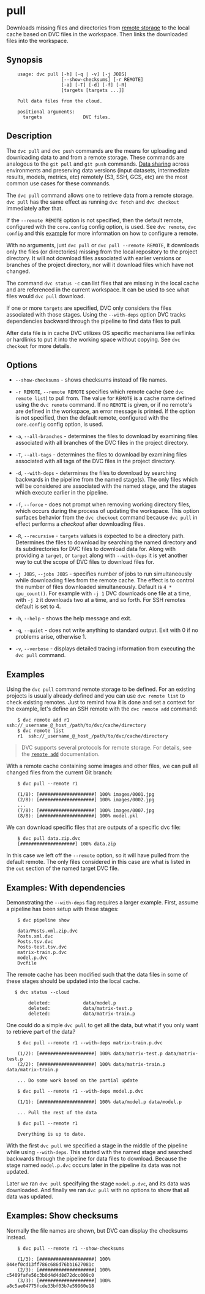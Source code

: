 # pull

Downloads missing files and directories from
[remote storage]('doc/commands-reference/remote') to the local cache based on
DVC files in the workspace. Then links the downloaded files into the workspace.

## Synopsis

```usage
    usage: dvc pull [-h] [-q | -v] [-j JOBS]
                    [--show-checksums] [-r REMOTE]
                    [-a] [-T] [-d] [-f] [-R]
                    [targets [targets ...]]

    Pull data files from the cloud.

    positional arguments:
      targets               DVC files.
```

## Description

The `dvc pull` and `dvc push` commands are the means for uploading and
downloading data to and from a remote storage. These commands are analogous to
the `git pull` and `git push` commands.
[Data sharing](/doc/use-cases/share-data-and-model-files) across environments
and preserving data versions (input datasets, intermediate results,
models, metrics, etc) remotely (S3, SSH, GCS, etc) are the most common use cases
for these commands.

The `dvc pull` command allows one to retrieve data from a remote storage.
`dvc pull` has the same effect as running `dvc fetch` and `dvc checkout`
immediately after that.

If the `--remote REMOTE` option is not specified, then the
default remote, configured with the `core.config` config option, is used. See
`dvc remote`, `dvc config` and this [example](/doc/get-started/configure) for
more information on how to configure a remote.

With no arguments, just `dvc pull` or `dvc pull --remote REMOTE`, it downloads
only the files (or directories) missing from the local repository to the project
directory. It will not download files associated with earlier versions or
branches of the project directory, nor will it download files which have not
changed.

The command `dvc status -c` can list files that are missing in the local cache
and are referenced in the current workspace. It can be used to see what files
would `dvc pull` download.

If one or more `targets` are specified, DVC only considers the files associated
with those stages. Using the `--with-deps` option DVC tracks dependencies
backward through the pipeline to find data files to pull.

After data file is in cache DVC utilizes OS specific mechanisms like reflinks or
hardlinks to put it into the working space without copying. See `dvc checkout`
for more details.

## Options

* `--show-checksums` - shows checksums instead of file names.

* `-r REMOTE`, `--remote REMOTE` specifies which remote cache
  (see `dvc remote list`) to pull from. The value for `REMOTE` is a cache name
  defined using the `dvc remote` command. If no `REMOTE` is given, or if no
  remote's are defined in the workspace, an error message is printed. If the
  option is not specified, then the default remote, configured with the
  `core.config` config option, is used.

* `-a`, `--all-branches` - determines the files to download by examining files
  associated with all branches of the DVC files in the project directory.

* `-T`, `--all-tags` - determines the files to download by examining files
  associated with all tags of the DVC files in the project directory.

* `-d`, `--with-deps` - determines the files to download by searching backwards
  in the pipeline from the named stage(s). The only files which will be
  considered are associated with the named stage, and the stages which execute
  earlier in the pipeline.

* `-f`, `--force` - does not prompt when removing working directory files, which
  occurs during the process of updating the workspace. This option surfaces
  behavior from the `dvc checkout` command because `dvc pull` in effect performs
  a _checkout_ after downloading files.

* `-R`, `--recursive` - `targets` values is expected to be a directory path.
  Determines the files to download by searching the named directory and its
  subdirectories for DVC files to download data for. Along with providing a
  `target`, or `target` along with `--with-deps` it is yet another way to cut
  the scope of DVC files to download files for.

* `-j JOBS`, `--jobs JOBS` - specifies number of jobs to run simultaneously
  while downloading files from the remote cache. The effect is to control the
  number of files downloaded simultaneously. Default is `4 * cpu_count()`. For
  example with `-j 1` DVC downloads one file at a time, with `-j 2` it downloads
  two at a time, and so forth. For SSH remotes default is set to 4.

* `-h`, `--help` - shows the help message and exit.

* `-q`, `--quiet` - does not write anything to standard output. Exit with 0 if
  no problems arise, otherwise 1.

* `-v`, `--verbose` - displays detailed tracing information from executing the
  `dvc pull` command.

## Examples

Using the `dvc pull` command remote storage to be defined. For an existing
projects is usually already defined and you can use `dvc remote list` to check
existing remotes. Just to remind how it is done and set a context for the
example, let's define an SSH remote with the `dvc remote add` command:

```dvc
    $ dvc remote add r1 ssh://_username_@_host_/path/to/dvc/cache/directory
    $ dvc remote list
    r1	ssh://_username_@_host_/path/to/dvc/cache/directory
```

> DVC supports several protocols for remote storage. For details, see the
[`remote add`](/doc/commands-reference/remote-add) documentation.

With a remote cache containing some images and other files, we can pull all
changed files from the current Git branch:

```dvc
    $ dvc pull --remote r1

    (1/8): [####################] 100% images/0001.jpg
    (2/8): [####################] 100% images/0002.jpg
    ...
    (7/8): [####################] 100% images/0007.jpg
    (8/8): [####################] 100% model.pkl
```

We can download specific files that are outputs of a specific dvc file:

```dvc
    $ dvc pull data.zip.dvc
    [####################] 100% data.zip
```

In this case we left off the `--remote` option, so it will have pulled from the
default remote.  The only files considered in this case are what is listed in
the `out` section of the named target DVC file.

## Examples: With dependencies

Demonstrating the `--with-deps` flag requires a larger example.  First, assume
a pipeline has been setup with these stages:

```dvc
    $ dvc pipeline show

    data/Posts.xml.zip.dvc
    Posts.xml.dvc
    Posts.tsv.dvc
    Posts-test.tsv.dvc
    matrix-train.p.dvc
    model.p.dvc
    Dvcfile
```

The remote cache has been modified such that the data files in some of these
stages should be updated into the local cache.

```dvc
   $ dvc status --cloud

    	deleted:            data/model.p
	    deleted:            data/matrix-test.p
	    deleted:            data/matrix-train.p
```

One could do a simple `dvc pull` to get all the data, but what if you only want
to retrieve part of the data?

```dvc
    $ dvc pull --remote r1 --with-deps matrix-train.p.dvc

    (1/2): [####################] 100% data/matrix-test.p data/matrix-test.p
    (2/2): [####################] 100% data/matrix-train.p data/matrix-train.p

    ... Do some work based on the partial update

    $ dvc pull --remote r1 --with-deps model.p.dvc

    (1/1): [####################] 100% data/model.p data/model.p

    ... Pull the rest of the data

    $ dvc pull --remote r1

    Everything is up to date.
```

With the first `dvc pull` we specified a stage in the middle of the pipeline
while using `--with-deps`.  This started with the named stage and searched
backwards through the pipeline for data files to download.  Because the stage
named `model.p.dvc` occurs later in the pipeline its data was not updated.

Later we ran `dvc pull` specifying the stage `model.p.dvc`, and its data was
downloaded.  And finally we ran `dvc pull` with no options to show that all
data was updated.

## Examples: Show checksums

Normally the file names are shown, but DVC can display the checksums instead.

```dvc
    $ dvc pull --remote r1 --show-checksums

    (1/3): [####################] 100% 844ef0cd13ff786c686d76bb1627081c
    (2/3): [####################] 100% c5409fafe56c3b0d4d4d8d72dcc009c0
    (3/3): [####################] 100% a8c5ae04775fcde33bf03b7e59960e18
```
